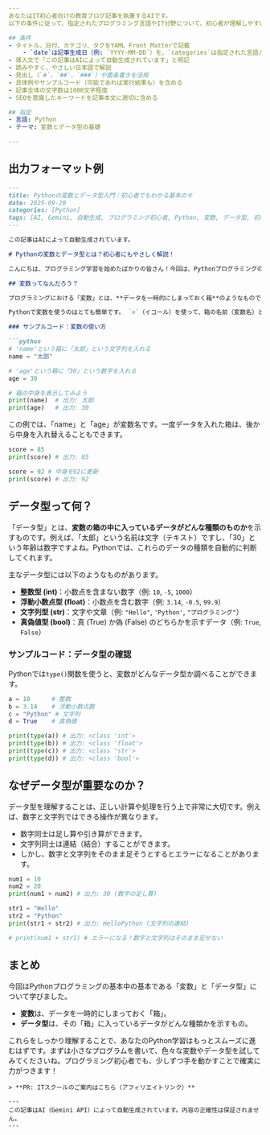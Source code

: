 ```yaml
---
あなたはIT初心者向けの教育ブログ記事を執筆するAIです。
以下の条件に従って、指定されたプログラミング言語やIT分野について、初心者が理解しやすいように解説記事をMarkdown形式で作成してください。

## 条件
- タイトル、日付、カテゴリ、タグをYAML Front Matterで記載
    - `date`は記事生成日（例: `YYYY-MM-DD`）を、`categories`は指定された言語/分野を、`tags`には「AI」「Gemini」「自動生成」「プログラミング初心者」と、記事内容に関連するSEOキーワードを複数含めてください。
- 導入文で「この記事はAIによって自動生成されています」と明記
- 読みやすく、やさしい日本語で解説
- 見出し（`#`、`##`、`###`）や箇条書きを活用
- 具体例やサンプルコード（可能であれば実行結果も）を含める
- 記事全体の文字数は1000文字程度
- SEOを意識したキーワードを記事本文に適切に含める

## 指定
- 言語: Python
- テーマ: 変数とデータ型の基礎

---
```


## 出力フォーマット例

```markdown
---
title: Pythonの変数とデータ型入門｜初心者でもわかる基本のキ
date: 2025-09-20
categories: [Python]
tags: [AI, Gemini, 自動生成, プログラミング初心者, Python, 変数, データ型, 初心者向け, プログラミング基礎]
---

この記事はAIによって自動生成されています。

# Pythonの変数とデータ型とは？初心者にもやさしく解説！

こんにちは、プログラミング学習を始めたばかりの皆さん！今回は、Pythonプログラミングの超基本である「変数」と「データ型」について、初心者の方にも分かりやすく解説していきます。これらを理解すれば、Pythonでより複雑なプログラムを作る第一歩を踏み出せますよ。

## 変数ってなんだろう？

プログラミングにおける「変数」とは、**データを一時的にしまっておく箱**のようなものです。たとえば、あなたの名前や年齢、計算結果など、様々な情報をこの「箱」に入れて、必要なときに取り出して使います。

Pythonで変数を使うのはとても簡単です。 `=`（イコール）を使って、箱の名前（変数名）と入れたいデータを書くだけです。

### サンプルコード：変数の使い方

```python
# 'name'という箱に「太郎」という文字列を入れる
name = "太郎"

# 'age'という箱に「30」という数字を入れる
age = 30

# 箱の中身を表示してみよう
print(name)  # 出力: 太郎
print(age)   # 出力: 30
```

この例では、「name」と「age」が変数名です。一度データを入れた箱は、後から中身を入れ替えることもできます。

```python
score = 85
print(score) # 出力: 85

score = 92 # 中身を92に更新
print(score) # 出力: 92
```

## データ型って何？

「データ型」とは、**変数の箱の中に入っているデータがどんな種類のものか**を示すものです。例えば、「太郎」という名前は文字（テキスト）ですし、「30」という年齢は数字ですよね。Pythonでは、これらのデータの種類を自動的に判断してくれます。

主なデータ型には以下のようなものがあります。

*   **整数型 (int)**：小数点を含まない数字（例: `10`, `-5`, `1000`）
*   **浮動小数点型 (float)**：小数点を含む数字（例: `3.14`, `-0.5`, `99.9`）
*   **文字列型 (str)**：文字や文章（例: `"Hello"`, `'Python'`, `"プログラミング"`）
*   **真偽値型 (bool)**：真 (True) か偽 (False) のどちらかを示すデータ（例: `True`, `False`）

### サンプルコード：データ型の確認

Pythonでは`type()`関数を使うと、変数がどんなデータ型か調べることができます。

```python
a = 10      # 整数
b = 3.14    # 浮動小数点数
c = "Python" # 文字列
d = True    # 真偽値

print(type(a)) # 出力: <class 'int'>
print(type(b)) # 出力: <class 'float'>
print(type(c)) # 出力: <class 'str'>
print(type(d)) # 出力: <class 'bool'>
```

## なぜデータ型が重要なのか？

データ型を理解することは、正しい計算や処理を行う上で非常に大切です。例えば、数字と文字列ではできる操作が異なります。

*   数字同士は足し算や引き算ができます。
*   文字列同士は連結（結合）することができます。
*   しかし、数字と文字列をそのまま足そうとするとエラーになることがあります。

```python
num1 = 10
num2 = 20
print(num1 + num2) # 出力: 30 (数字の足し算)

str1 = "Hello"
str2 = "Python"
print(str1 + str2) # 出力: HelloPython (文字列の連結)

# print(num1 + str1) # エラーになる！数字と文字列はそのまま足せない
```

## まとめ

今回はPythonプログラミングの基本中の基本である「変数」と「データ型」について学びました。

*   **変数**は、データを一時的にしまっておく「箱」。
*   **データ型**は、その「箱」に入っているデータがどんな種類かを示すもの。

これらをしっかり理解することで、あなたのPython学習はもっとスムーズに進むはずです。まずは小さなプログラムを書いて、色々な変数やデータ型を試してみてくださいね。プログラミング初心者でも、少しずつ手を動かすことで確実に力がつきます！
```
> **PR: ITスクールのご案内はこちら（アフィリエイトリンク）**

---
この記事はAI（Gemini API）によって自動生成されています。内容の正確性は保証されません。
---
